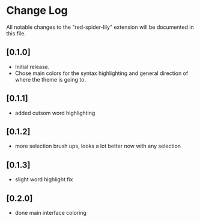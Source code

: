# Change Log

All notable changes to the "red-spider-lily" extension will be documented in this file.

## [0.1.0]

- Initial release.
- Chose main colors for the syntax highlighting and general direction of where the theme is going to.

## [0.1.1]

- added cutsom word highlighting

## [0.1.2]

- more selection brush ups, looks a lot better now with any selection

## [0.1.3]

- slight word highlight fix

## [0.2.0]

- done main interface coloring
